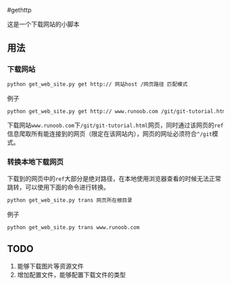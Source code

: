 #gethttp

这是一个下载网站的小脚本

## 用法

### 下载网站
````bash
python get_web_site.py get http:// 网站host /网页路径 匹配模式
````
例子
````bash
python get_web_site.py get http:// www.runoob.com /git/git-tutorial.html ^/git
````
下载网站`www.runoob.com`下`/git/git-tutorial.html`网页，同时通过该网页的`ref`信息爬取所有能连接到的网页（限定在该网站内），网页的网址必须符合`^/git`模式。

### 转换本地下载网页

下载到的网页中的`ref`大部分是绝对路径，在本地使用浏览器查看的时候无法正常跳转，可以使用下面的命令进行转换。
````bash
python get_web_site.py trans 网页所在根目录
````
例子
````bash
python get_web_site.py trans www.runoob.com
````

## TODO

1. 能够下载图片等资源文件
2. 增加配置文件，能够配置下载文件的类型